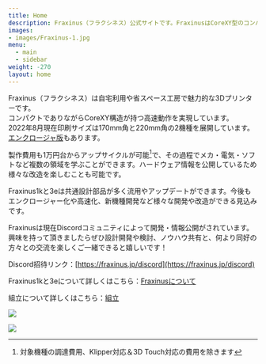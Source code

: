 ```yaml
---
title: Home
description: Fraxinus（フラクシネス）公式サイトです。FraxinusはCoreXY型のコンパクトな3Dプリンターです。
images:
- images/Fraxinus-1.jpg
menu:
  - main
  - sidebar
weight: -270
layout: home
---
```


Fraxinus（フラクシネス）は自宅利用や省スペース工房で魅力的な3Dプリンターです。  
コンパクトでありながらCoreXY構造が持つ高速動作を実現しています。  
2022年8月現在印刷サイズは170mm角と220mm角の2機種を展開しています。  
[エンクロージャ版](./docs/enclosure)もあります。

製作費用も1万円台からアップサイクルが可能[^1]で、その過程でメカ・電気・ソフトなど複数の領域を学ぶことができます。ハードウェア情報を公開しているため様々な改造を楽しむことも可能です。

[^1]: 対象機種の調達費用、Klipper対応＆3D Touch対応の費用を除きます

Fraxinus1kと3eは共通設計部品が多く流用やアップデートができます。今後もエンクロージャー化や高速化、新機種開発など様々な開発や改造ができる見込みです。

Fraxinusは現在Discordコミュニティによって開発・情報公開がされています。興味を持って頂きましたらぜひ設計開発や検討、ノウハウ共有と、何より同好の方々との交流を楽しくご一緒できると嬉しいです！

Discord招待リンク：[https://fraxinus.jp/discord](https://fraxinus.jp/discord)

Fraxinus1kと3eについて詳しくはこちら：[Fraxinusについて](/about)

組立について詳しくはこちら：[組立](/docs/assembly)

![](/images/Fraxinus1k.jpg)

![](/images/Fraxinus3e.jpg)